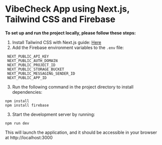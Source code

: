 # VibeCheck App using Next.js, Tailwind CSS and Firebase

 <!-- VIBECHECK email: test@test.com / password: 123456 -->
 
**To set up and run the project locally, please follow these steps:**
1. Install Tailwind CSS with Next.js guide: [Here](https://tailwindcss.com/docs/guides/nextjs)
2. Add the Firebase environment variables to the `.env` file:<br/>
 ```
  NEXT_PUBLIC_API_KEY
  NEXT_PUBLIC_AUTH_DOMAIN
  NEXT_PUBLIC_PROJECT_ID
  NEXT_PUBLIC_STORAGE_BUCKET
  NEXT_PUBLIC_MESSAGING_SENDER_ID
  NEXT_PUBLIC_APP_ID
  ```
3. Run the following command in the project directory to install dependencies: <br/>
  ```
  npm install
  npm install firebase
  ```
3. Start the development server by running:<br/>
  ```
  npm run dev
  ```
This will launch the application, and it should be accessible in your browser at http://localhost:3000


